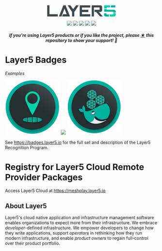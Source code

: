 <p style="text-align:center;" align="center">
      <picture align="center">
         <source media="(prefers-color-scheme: dark)" srcset="https://raw.githubusercontent.com/khulnasoft-lab/meshplay-extensions-packages/master/.github/assets/images/layer5/layer5-light-no-trim.svg" />
         <source media="(prefers-color-scheme: light)" srcset="https://raw.githubusercontent.com/khulnasoft-lab/meshplay-extensions-packages/master/.github/assets/images/layer5/layer5-no-trim.svg" />
         <img align="center" src="https://raw.githubusercontent.com/khulnasoft-lab/meshplay-extensions-packages/master/.github/assets/images/layer5/layer5-no-trim.svg" alt="Shows a dark layer5 logo in light mode and a white logo in dark mode" width="45%"/>
      </picture>
</p>

<p align="center">
<a href="https://github.com/layer5io/layer5" alt="GitHub contributors">
<img src="https://img.shields.io/github/contributors/layer5io/layer5.svg" /></a>
<a href="https://github.com/issues?q=is%3Aopen+is%3Aissue+archived%3Afalse+org%3Alayer5io+org%3Ameshplay+org%3Akhulnasoft-lab+org%3Aservice-mesh-performance+org%3Aservice-mesh-patterns+label%3A%22help+wanted%22" alt="Help wanted GitHub issues">
<img src="https://img.shields.io/github/issues/layer5io/layer5/help%20wanted.svg?color=%23DDDD00" /></a>
<a href="https://slack.layer5.io" alt="Slack">
<img src="https://img.shields.io/badge/Slack-@khulnasoft.svg?logo=slack" /></a>
<a href="https://twitter.com/layer5" alt="Twitter Follow">
<img src="https://img.shields.io/twitter/follow/layer5.svg?label=Follow+Layer5&style=social" /></a>
<a href="https://github.com/layer5io/layer5" alt="License">
<img src="https://img.shields.io/github/license/layer5io/layer5.svg" /></a>
</p>

<h5><p align="center"><i>If you’re using Layer5 products or if you like the project, please <a href="https://github.com/layer5io/layer5/stargazers">★</a> this repository to show your support! 🤩</i></p></h5>

# Layer5 Badges
*Examples*

[![](https://raw.githubusercontent.com/khulnasoft-lab/meshplay-extensions-packages/master/assets/badges/meshmap/meshmap.svg)](https://meshplay.layer5.io/user/090e7114-509a-4046-81f1-9c5fb8daf724?tab=badges) [![](https://raw.githubusercontent.com/khulnasoft-lab/meshplay-extensions-packages/master/assets/badges/meshplay-operator/meshplay-operator.svg)](https://meshplay.layer5.io/user/090e7114-509a-4046-81f1-9c5fb8daf724?tab=badges) [![](https://raw.githubusercontent.com/khulnasoft-lab/meshplay-extensions-packages/master/assets/badges/docker-extension/docker-extension.svg)](https://meshplay.layer5.io/user/090e7114-509a-4046-81f1-9c5fb8daf724?tab=badges)
<!---

![](https://raw.githubusercontent.com/khulnasoft-lab/meshplay-extensions-packages/master/assets/badges/first-share/first-share.svg)
![](https://raw.githubusercontent.com/khulnasoft-lab/meshplay-extensions-packages/master/assets/badges/first-log-streaming-session/first-log-streaming-session.svg)
 [![](https://raw.githubusercontent.com/khulnasoft-lab/meshplay-extensions-packages/master/assets/badges/bring-a-buddy/bring-a-buddy.svg)](https://meshplay.layer5.io/user/090e7114-509a-4046-81f1-9c5fb8daf724?tab=badges) 
[![](https://raw.githubusercontent.com/khulnasoft-lab/meshplay-extensions-packages/master/assets/badges/first-application/first-application.svg)](https://meshplay.layer5.io/user/090e7114-509a-4046-81f1-9c5fb8daf724?tab=badges) 
-->

See https://badges.layer5.io for the full set and description of the Layer5 Recognition Program.

# Registry for Layer5 Cloud Remote Provider Packages
Access Layer5 Cloud at https://meshplay.layer5.io 


## About Layer5

Layer5's cloud native application and infrastructure management software enables organizations to expect more from their infrastructure. We embrace _developer_-defined infrastructure. We empower developers to change how they write applications, support _operators_ in rethinking how they run modern infrastructure, and enable _product owners_ to regain full-control over their product portfolio.
